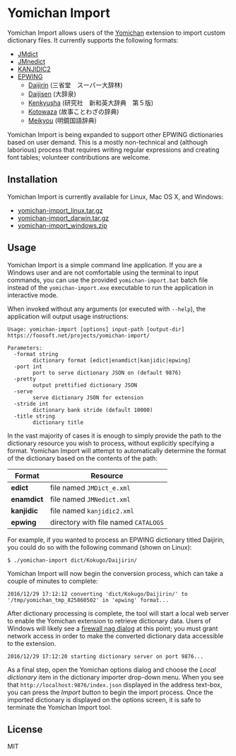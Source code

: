 # Yomichan Import #

Yomichan Import allows users of the [Yomichan](https://foosoft.net/projects/yomichan) extension to import custom dictionary files. It currently
supports the following formats:

*   [JMdict](http://www.edrdg.org/jmdict/edict_doc.html)
*   [JMnedict](http://www.edrdg.org/enamdict/enamdict_doc.html)
*   [KANJIDIC2](http://www.edrdg.org/kanjidic/kanjd2index.html)
*   [EPWING](https://ja.wikipedia.org/wiki/EPWING)
    *   [Daijirin](https://en.wikipedia.org/wiki/Daijirin) (三省堂　スーパー大辞林)
    *   [Daijisen](https://en.wikipedia.org/wiki/Daijisen) (大辞泉)
    *   [Kenkyusha](https://en.wikipedia.org/wiki/Kenky%C5%ABsha%27s_New_Japanese-English_Dictionary) (研究社　新和英大辞典　第５版)
    *   [Kotowaza](http://www.web-nihongo.com/wn/dictionary/dic_21/d-index.html) (故事ことわざの辞典)
    *   [Meikyou](https://ja.wikipedia.org/wiki/%E6%98%8E%E9%8F%A1%E5%9B%BD%E8%AA%9E%E8%BE%9E%E5%85%B8) (明鏡国語辞典)

Yomichan Import is being expanded to support other EPWING dictionaries based on user demand. This is a mostly
non-technical and (although laborious) process that requires writing regular expressions and creating font tables;
volunteer contributions are welcome.

## Installation ##

Yomichan Import is currently available for Linux, Mac OS X, and Windows:

*   [yomichan-import_linux.tar.gz](https://foosoft.net/projects/yomichan-import/dl/yomichan-import_linux.tar.gz)
*   [yomichan-import_darwin.tar.gz](https://foosoft.net/projects/yomichan-import/dl/yomichan-import_darwin.tar.gz)
*   [yomichan-import_windows.zip](https://foosoft.net/projects/yomichan-import/dl/yomichan-import_windows.zip)

## Usage ##

Yomichan Import is a simple command line application. If you are a Windows user and are not comfortable using the
terminal to input commands, you can use the provided `yomichan-import.bat` batch file instead of the
`yomichan-import.exe` executable to run the application in interactive mode.

When invoked without any arguments (or executed with `--help`), the application will output usage instructions:

```
Usage: yomichan-import [options] input-path [output-dir]
https://foosoft.net/projects/yomichan-import/

Parameters:
  -format string
    	dictionary format [edict|enamdict|kanjidic|epwing]
  -port int
    	port to serve dictionary JSON on (default 9876)
  -pretty
    	output prettified dictionary JSON
  -serve
    	serve dictionary JSON for extension
  -stride int
    	dictionary bank stride (default 10000)
  -title string
    	dictionary title
```

In the vast majority of cases it is enough to simply provide the path to the dictionary resource you wish to process,
without explicitly specifying a format. Yomichan Import will attempt to automatically determine the format of the
dictionary based on the contents of the path:

| Format       | Resource                             |
| ------------ | ------------------------------------ |
| **edict**    | file named `JMDict_e.xml`            |
| **enamdict** | file named `JMNedict.xml`            |
| **kanjidic** | file named `kanjidic2.xml`           |
| **epwing**   | directory with file named `CATALOGS` |

For example, if you wanted to process an EPWING dictionary titled Daijirin, you could do so with the following command
(shown on Linux):

```
$ ./yomichan-import dict/Kokugo/Daijirin/
```

Yomichan Import will now begin the conversion process, which can take a couple of minutes to complete:

```
2016/12/29 17:12:12 converting 'dict/Kokugo/Daijirin/' to '/tmp/yomichan_tmp_825860502' in 'epwing' format...
```

After dictionary processing is complete, the tool will start a local web server to enable the Yomichan extension to
retrieve dictionary data. Users of Windows will likely see a [firewall nag dialog](https://foosoft.net/projects/yomichan-import/img/firewall.png) at this point; you
must grant network access in order to make the converted dictionary data accessible to the extension.

```
2016/12/29 17:12:20 starting dictionary server on port 9876...
```

As a final step, open the Yomichan options dialog and choose the *Local dictionary* item in the dictionary importer
drop-down menu. When you see that `http://localhost:9876/index.json` displayed in the address text-box, you can press
the *Import* button to begin the import process. Once the imported dictionary is displayed on the options screen, it is
safe to terminate the Yomichan Import tool.

## License ##

MIT
